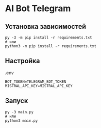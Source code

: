 # AI Bot Telegram

## Установка зависимостей

```
py -3 -m pip install -r requirements.txt
# или
python3 -m pip install -r requirements.txt
```

## Настройка

.env
```
BOT_TOKEN=TELEGRAM_BOT_TOKEN
MISTRAL_API_KEY=MISTRAL_API_KEY
```

## Запуск

```
py -3 main.py
# или
python3 main.py
```
